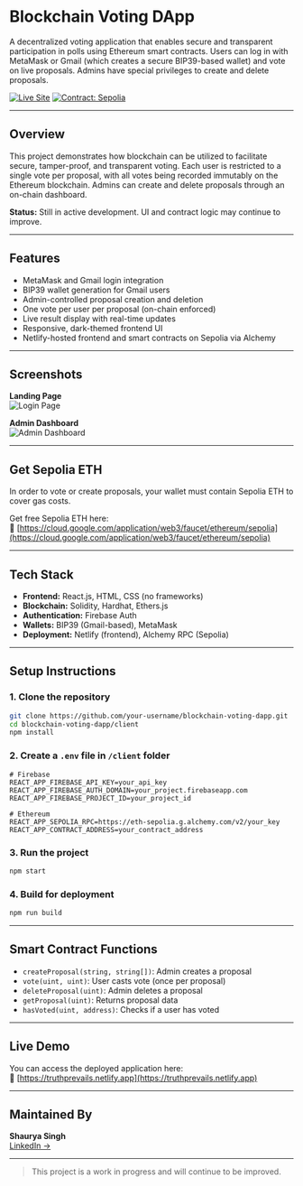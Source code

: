 # Blockchain Voting DApp

A decentralized voting application that enables secure and transparent participation in polls using Ethereum smart contracts. Users can log in with MetaMask or Gmail (which creates a secure BIP39-based wallet) and vote on live proposals. Admins have special privileges to create and delete proposals.

[![Live Site](https://img.shields.io/badge/Live-Netlify-brightgreen?style=flat-square&logo=netlify)](https://truthprevails.netlify.app)
[![Contract: Sepolia](https://img.shields.io/badge/Contract-Sepolia-blueviolet?style=flat-square&logo=ethereum)](https://sepolia.etherscan.io/address/0x4B4BB678E24e141362166575548ccC2dc954C8cf)

---

## Overview

This project demonstrates how blockchain can be utilized to facilitate secure, tamper-proof, and transparent voting. Each user is restricted to a single vote per proposal, with all votes being recorded immutably on the Ethereum blockchain. Admins can create and delete proposals through an on-chain dashboard.

**Status:** Still in active development. UI and contract logic may continue to improve.

---

## Features

- MetaMask and Gmail login integration
- BIP39 wallet generation for Gmail users
- Admin-controlled proposal creation and deletion
- One vote per user per proposal (on-chain enforced)
- Live result display with real-time updates
- Responsive, dark-themed frontend UI
- Netlify-hosted frontend and smart contracts on Sepolia via Alchemy

---

## Screenshots

**Landing Page**  
![Login Page](https://i.ibb.co/zV8RBSf2/login-page.png)

**Admin Dashboard**  
![Admin Dashboard](https://i.ibb.co/DD2sBBgb/admin-page.png)

---

## Get Sepolia ETH

In order to vote or create proposals, your wallet must contain Sepolia ETH to cover gas costs.

Get free Sepolia ETH here:  
🔗 [https://cloud.google.com/application/web3/faucet/ethereum/sepolia](https://cloud.google.com/application/web3/faucet/ethereum/sepolia)

---

## Tech Stack

- **Frontend:** React.js, HTML, CSS (no frameworks)
- **Blockchain:** Solidity, Hardhat, Ethers.js
- **Authentication:** Firebase Auth
- **Wallets:** BIP39 (Gmail-based), MetaMask
- **Deployment:** Netlify (frontend), Alchemy RPC (Sepolia)

---

## Setup Instructions

### 1. Clone the repository
```bash
git clone https://github.com/your-username/blockchain-voting-dapp.git
cd blockchain-voting-dapp/client
npm install
```

### 2. Create a `.env` file in `/client` folder
```env
# Firebase
REACT_APP_FIREBASE_API_KEY=your_api_key
REACT_APP_FIREBASE_AUTH_DOMAIN=your_project.firebaseapp.com
REACT_APP_FIREBASE_PROJECT_ID=your_project_id

# Ethereum
REACT_APP_SEPOLIA_RPC=https://eth-sepolia.g.alchemy.com/v2/your_key
REACT_APP_CONTRACT_ADDRESS=your_contract_address
```

### 3. Run the project
```bash
npm start
```

### 4. Build for deployment
```bash
npm run build
```

---

## Smart Contract Functions

- `createProposal(string, string[])`: Admin creates a proposal
- `vote(uint, uint)`: User casts vote (once per proposal)
- `deleteProposal(uint)`: Admin deletes a proposal
- `getProposal(uint)`: Returns proposal data
- `hasVoted(uint, address)`: Checks if a user has voted

---

## Live Demo

You can access the deployed application here:  
🔗 [https://truthprevails.netlify.app](https://truthprevails.netlify.app)

---

## Maintained By

**Shaurya Singh**  
[LinkedIn →](https://www.linkedin.com/in/shauryasingh28/)

---

> This project is a work in progress and will continue to be improved.
